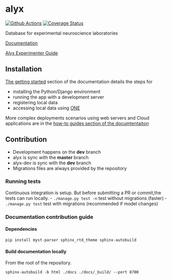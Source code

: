 # alyx

[![Github Actions](https://github.com/cortex-lab/alyx/actions/workflows/main.yml/badge.svg)](https://github.com/cortex-lab/alyx/actions/)
[![Coverage Status](https://coveralls.io/repos/github/cortex-lab/alyx/badge.svg?branch=github_action)](https://coveralls.io/github/cortex-lab/alyx?branch=master)

Database for experimental neuroscience laboratories

[Documentation](https://alyx.readthedocs.io)

[Alyx Experimenter Guide](https://docs.google.com/document/d/1cx3XLZiZRh3lUzhhR_p65BggEqTKpXHUDkUDagvf9Kc/edit?usp=sharing)


## Installation

[The getting started](https://alyx.readthedocs.io/en/latest/gettingstarted.html) section of the documentation details the steps for 
-   installing the Python/Django environment
-   running the app with a development server
-   registering local data
-   accessing local data using [ONE](https://one.internationalbrainlab.org)

More complex deployments scenarios using web servers and Cloud applications are in the [how-to guides section of the documtentaiton](docs/how-to-guides)

## Contribution

* Development happens on the **dev** branch
* alyx is sync with the **master** branch
* alyx-dev is sync with the **dev** branch
* Migrations files are always provided by the repository

### Running tests

Continuous integration is setup. But before submitting a PR or commit,the tests can run locally.
    - `./manage.py test -n` test without migrations (faster)
    - `./manage.py test` test with migrations (recommended if model changes)

### Documentation contribution guide

#### Dependencies
```
pip install myst-parser sphinx_rtd_theme sphinx-autobuild
```

#### Build documentation locally

From the root of the repository.
````shell
sphinx-autobuild -b html ./docs ./docs/_build/ --port 8700
````
